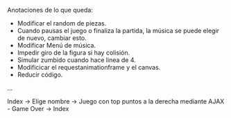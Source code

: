 Anotaciones de lo que queda:
- Modificar el random de piezas.
- Cuando pausas el juego o finaliza la partida, la música se puede elegir de nuevo, cambiar esto.
- Modificar Menú de música.
- Impedir giro de la figura si hay colisión.
- Simular zumbido cuando hace linea de 4.
- Modificicar el requestanimationframe y el canvas.
- Reducir código.

...

Index -> Elige nombre -> Juego con top puntos a la derecha mediante AJAX - Game Over -> Index 